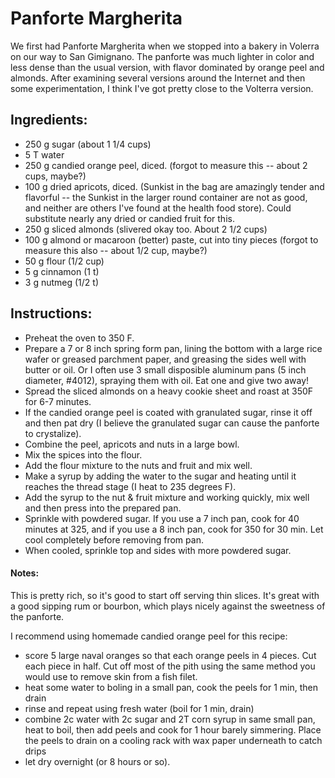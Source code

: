 # Panforte Margherita

We first had Panforte Margherita when we stopped into a bakery in Volerra on our way to San Gimignano.   The panforte was much lighter in color and less dense than the usual version, with flavor dominated by orange peel and almonds.    After examining several versions around the Internet and then some experimentation, I think I've got pretty close to the Volterra version. 

## Ingredients:
- 250 g sugar (about 1 1/4 cups)
- 5 T water
- 250 g candied orange peel, diced.  (forgot to measure this -- about 2 cups, maybe?)
- 100 g dried apricots, diced.  (Sunkist in the bag are amazingly tender and flavorful -- the Sunkist in the larger round container are not as good, and neither are others I've found at the health food store).   Could substitute nearly any dried or candied fruit for this.
- 250 g sliced almonds (slivered okay too.  About 2 1/2 cups)
- 100 g almond or macaroon (better) paste, cut into tiny pieces (forgot to measure this also -- about 1/2 cup, maybe?)
- 50 g flour (1/2 cup)
- 5 g cinnamon (1 t)
- 3 g nutmeg (1/2 t)

## Instructions:

- Preheat the oven to 350 F.   
- Prepare a 7 or 8 inch spring form pan, lining the bottom with a large rice wafer or greased parchment paper, and greasing the sides well with butter or oil.  Or I often use 3 small disposible aluminum pans (5 inch diameter, #4012), spraying them with oil.  Eat one and give two away!
- Spread the sliced almonds on a heavy cookie sheet and roast at 350F for 6-7 minutes.
- If the candied orange peel is coated with granulated sugar, rinse it off and then pat dry (I believe the granulated sugar can cause the panforte to crystalize).
- Combine the peel, apricots and nuts in a large bowl.
- Mix the spices into the flour.
- Add the flour mixture to the nuts and fruit and mix well.
- Make a syrup by adding the water to the sugar and heating until it reaches the thread stage (I heat to 235 degrees F).
- Add the syrup to the nut & fruit mixture and working quickly, mix well and then press into the prepared pan.
- Sprinkle with powdered sugar.  If you use a 7 inch pan, cook for 40 minutes at 325, and if you use a 8 inch pan, cook for 350 for 30 min.  Let cool completely before removing from pan.
- When cooled, sprinkle top and sides with more powdered sugar.

#### Notes:
This is pretty rich, so it's good to start off serving thin slices.    It's great with a good sipping rum or bourbon, which plays nicely against the sweetness of the panforte. 

I recommend using homemade candied orange peel for this recipe: 
- score 5 large naval oranges so that each orange peels in 4 pieces.   Cut each piece in half.  Cut off most of the pith using the same method you would use to remove skin from a fish filet.
- heat some water to boling in a small pan, cook the peels for 1 min, then drain
- rinse and repeat using fresh water (boil for 1 min, drain)
- combine 2c water with 2c sugar and 2T corn syrup in same small pan, heat to boil, then add peels and cook for 1 hour barely simmering.  Place the peels to drain on a cooling rack with wax paper underneath to catch drips
- let dry overnight (or 8 hours or so).    

